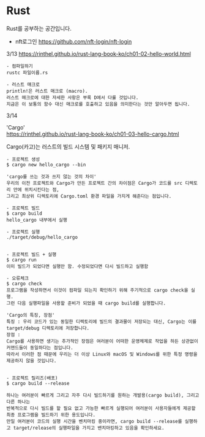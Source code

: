 # Rust

Rust를 공부하는 공간입니다.  

* nft로그인 
https://github.com/nft-login/nft-login  

3/13 
https://rinthel.github.io/rust-lang-book-ko/ch01-02-hello-world.html

    - 컴파일하기  
    rustc 파일이름.rs  

    - 러스트 매크로  
    println!은 러스트 매크로 (macro).  
    러스트 매크로에 대한 자세한 사항은 부록 D에서 다룰 것입니다.  
    지금은 이 보통의 함수 대신 매크로를 호출하고 있음을 의미한다는 것만 알아두면 됩니다.  


3/14

'Cargo'  
https://rinthel.github.io/rust-lang-book-ko/ch01-03-hello-cargo.html  

Cargo(카고)는 러스트의 빌드 시스템 및 패키지 매니저.  

    - 프로젝트 생성
    $ cargo new hello_cargo --bin

    'cargo를 쓰는 것과 쓰지 않는 것의 차이'
    우리의 이전 프로젝트와 Cargo가 만든 프로젝트 간의 차이점은 Cargo가 코드를 src 디렉토리 안에 위치시킨다는 점,  
    그리고 최상위 디렉토리에 Cargo.toml 환경 파일을 가지게 해준다는 점입니다.  

    - 프로젝트 빌드
    $ cargo build
    hello_cargo 내부에서 실행

    - 프로젝트 실행
    ./target/debug/hello_cargo


    - 프로젝트 빌드 + 실행
    $ cargo run 
    이미 빌드가 되었다면 실행만 함. 수정되었다면 다시 빌드하고 실행함

    - 오류체크
    $ cargo check 
    프로그램을 작성하면서 이것이 컴파일 되는지 확인하기 위해 주기적으로 cargo check을 실행.  
    그런 다음 실행파일을 사용할 준비가 되었을 때 cargo build를 실행합니다.  

    'Cargo의 특징, 장점'
    특징 : 우리 코드가 있는 동일한 디렉토리에 빌드의 결과물이 저장되는 대신, Cargo는 이를 target/debug 디렉토리에 저장합니다.  
    장점 : 
    Cargo를 사용하면 생기는 추가적인 장점은 여러분이 어떠한 운영체제로 작업을 하든 상관없이 커맨드들이 동일하다는 점입니다. 
    따라서 이러한 점 때문에 우리는 더 이상 Linux와 macOS 및 Windows를 위한 특정 명령을 제공하지 않을 것입니다.  


    - 프로젝트 릴리즈(배포)
    $ cargo build --release  

    하나는 여러분이 빠르게 그리고 자주 다시 빌드하기를 원하는 개발용(cargo build), 그리고 다른 하나는  
    반복적으로 다시 빌드를 할 필요 없고 가능한 빠르게 실행되어 여러분이 사용자들에게 제공할 최종 프로그램을 빌드하기 위한 용도입니다.  
    만일 여러분이 코드의 실행 시간을 벤치마킹 중이라면, cargo build --release를 실행하고 target/release의 실행파일을 가지고 밴치마킹하고 있음을 확인하세요.  


